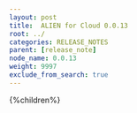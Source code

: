 ```yaml
---
layout: post
title:  ALIEN for Cloud 0.0.13
root: ../
categories: RELEASE_NOTES
parent: [release_note]
node_name: 0.0.13
weight: 9997
exclude_from_search: true
---
```



{%children%}
